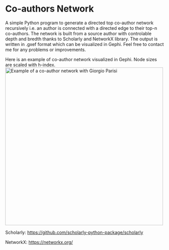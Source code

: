 # Co-authors Network
A simple Python program to generate a directed top co-author network recursively i.e. an author is connected with a directed edge to their top-n co-authors. The network is built from a source author with controlable depth and bredth thanks to Scholarly and NetworkX library. The output is written in .gxef format which can be visualized in Gephi.
Feel free to contact me for any problems or improvements.

Here is an example of co-author network visualized in Gephi. Node sizes are scaled with h-index.
<img src="https://github.com/akapawat/CoauthorsNetwork/blob/main/example1.png" alt="Example of a co-author network with Giorgio Parisi" width="500"/>

Scholarly: https://github.com/scholarly-python-package/scholarly

NetworkX: https://networkx.org/
